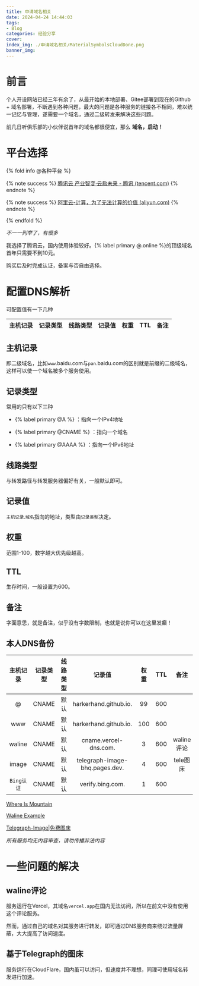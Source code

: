 ```yaml
---
title: 申请域名相关
date: 2024-04-24 14:44:03
tags: 
- Blog
categories: 经验分享
cover: 
index_img: ./申请域名相关/MaterialSymbolsCloudDone.png
banner_img: 
---
```


# 前言

个人开设网站已经三年有余了，从最开始的本地部署、Gitee部署到现在的Github + 域名部署，不断遇到各种问题，最大的问题是各种服务的链接各不相同，难以统一记忆与管理，遂需要一个域名，通过二级转发来解决这些问题。

前几日听俱乐部的小伙伴说首年的域名都很便宜，那么 **域名，启动！**

# 平台选择

{% fold info @各种平台 %}

{% note success %}
[腾讯云 产业智变·云启未来 - 腾讯 (tencent.com)](https://cloud.tencent.com/)
{% endnote %}

{% note success %}
[阿里云-计算，为了无法计算的价值 (aliyun.com)](https://cn.aliyun.com/)
{% endnote %}

{% endfold %}

*不一一列举了，有很多*

我选择了腾讯云，国内使用体验较好。{% label primary @.online %}的顶级域名首年只需要不到10元。

购买后及时完成认证，备案与否自由选择。

# 配置DNS解析

可配置值有一下几种

| 主机记录 | 记录类型 | 线路类型 | 记录值 | 权重 | TTL  | 备注 |
| :------: | :------: | :------: | :----: | :--: | :--: | :--: |

## 主机记录

即二级域名，比如`www`.baidu.com与`pan`.baidu.com的区别就是前缀的二级域名，这样可以使一个域名被多个服务使用。

##  记录类型

常用的只有以下三种

- {% label primary @A %} ：指向一个IPv4地址

- {% label primary @CNAME %} ：指向一个域名

- {% label primary @AAAA %} ：指向一个IPv6地址

## 线路类型

与转发路径与转发服务器偏好有关，一般默认即可。

## 记录值

`主机记录`.`域名`指向的地址，类型由`记录类型`决定。

## 权重

范围1-100，数字越大优先级越高。

## TTL

生存时间，一般设置为600。

## 备注

字面意思，就是备注，似乎没有字数限制，也就是说你可以在这里发癫！

## 本人DNS备份

|  主机记录  | 记录类型 | 线路类型 |             记录值             | 权重 | TTL  |    备注    |
| :--------: | :------: | :------: | :----------------------------: | :--: | :--: | :--------: |
|     @      |  CNAME   |   默认   |     harkerhand.github.io.      |  99  | 600  |            |
|    www     |  CNAME   |   默认   |     harkerhand.github.io.      | 100  | 600  |            |
|   waline   |  CNAME   |   默认   |     cname.vercel-dns.com.      |  3   | 600  | waline评论 |
|   image    |  CNAME   |   默认   | telegraph-image-bhq.pages.dev. |  4   | 600  |  tele图床  |
| `Bing认证` |  CNAME   |   默认   |        verify.bing.com.        |  1   | 600  |            |

[Where Is Mountain](https://www.harkerhand.online/)

[Waline Example](https://waline.harkerhand.online/)

[Telegraph-Image|免费图床](https://image.harkerhand.online/)

*所有服务均无内容审查，请勿传播非法内容*

# 一些问题的解决

## waline评论

服务运行在Vercel，其域名`vercel.app`在国内无法访问，所以在前文中没有使用这个评论服务。

然而，通过自己的域名对其服务进行转发，即可通过DNS服务商来绕过流量屏蔽，大大提高了访问速度。

## 基于Telegraph的图床

服务运行在CloudFlare，国内虽可以访问，但速度并不理想，同理可使用域名转发进行加速。
